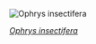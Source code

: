 
![Ophrys insectifera](https://upload.wikimedia.org/wikipedia/commons/thumb/d/da/Ophrys_insectifera_-_Niitv%C3%A4lja2.jpg/450px-Ophrys_insectifera_-_Niitv%C3%A4lja2.jpg)

*[Ophrys insectifera](https://wikipedia.org/wiki/File:Ophrys_insectifera_-_Niitv%C3%A4lja2.jpg)*
